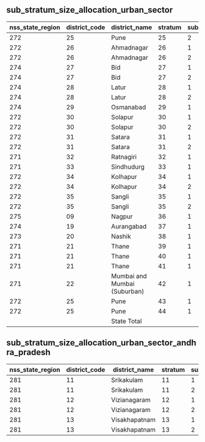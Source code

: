 ## sub_stratum_size_allocation_urban_sector
| nss_state_region | district_code | district_name | stratum | sub_stratum | size_zst | central_sample | state_sample |
|---|---|---|---|---|---|---|---|
| 272 | 25 | Pune | 25 | 2 | 818 | 4 | 4 |
| 272 | 26 | Ahmadnagar | 26 | 1 | 497 | 2 | 4 |
| 272 | 26 | Ahmadnagar | 26 | 2 | 760 | 4 | 6 |
| 274 | 27 | Bid | 27 | 1 | 259 | 2 | 2 |
| 274 | 27 | Bid | 27 | 2 | 619 | 2 | 4 |
| 274 | 28 | Latur | 28 | 1 | 226 | 2 | 2 |
| 274 | 28 | Latur | 28 | 2 | 743 | 2 | 4 |
| 274 | 29 | Osmanabad | 29 | 1 | 366 | 2 | 4 |
| 272 | 30 | Solapur | 30 | 1 | 284 | 2 | 4 |
| 272 | 30 | Solapur | 30 | 2 | 1835 | 8 | 12 |
| 272 | 31 | Satara | 31 | 1 | 549 | 2 | 4 |
| 272 | 31 | Satara | 31 | 2 | 296 | 2 | 2 |
| 271 | 32 | Ratnagiri | 32 | 1 | 413 | 2 | 2 |
| 271 | 33 | Sindhudurg | 33 | 1 | 167 | 2 | 2 |
| 272 | 34 | Kolhapur | 34 | 1 | 590 | 4 | 4 |
| 272 | 34 | Kolhapur | 34 | 2 | 1062 | 4 | 8 |
| 272 | 35 | Sangli | 35 | 1 | 256 | 2 | 4 |
| 272 | 35 | Sangli | 35 | 2 | 610 | 4 | 4 |
| 275 | 09 | Nagpur | 36 | 1 | 3981 | 16 | 24 |
| 274 | 19 | Aurangabad | 37 | 1 | 1654 | 8 | 12 |
| 273 | 20 | Nashik | 38 | 1 | 2097 | 10 | 14 |
| 271 | 21 | Thane | 39 | 1 | 2136 | 12 | 18 |
| 271 | 21 | Thane | 40 | 1 | 1515 | 8 | 12 |
| 271 | 21 | Thane | 41 | 1 | 2070 | 8 | 12 |
| 271 | 22 | Mumbai and Mumbai (Suburban) | 42 | 1 | 18900 | 64 | 96 |
| 272 | 25 | Pune | 43 | 1 | 5036 | 20 | 30 |
| 272 | 25 | Pune | 44 | 1 | 2429 | 12 | 18 |
|  |  | State Total |  |  | 76971 | 328 | 492 |
## sub_stratum_size_allocation_urban_sector_andhra_pradesh
| nss_state_region | district_code | district_name | stratum | sub_stratum | size_zst | central_sample | state_sample |
|---|---|---|---|---|---|---|---|
| 281 | 11 | Srikakulam | 11 | 1 | 370 | 10 | 20 |
| 281 | 11 | Srikakulam | 11 | 2 | 407 | 10 | 20 |
| 281 | 12 | Vizianagaram | 12 | 1 | 222 | 2 | 4 |
| 281 | 12 | Vizianagaram | 12 | 2 | 594 | 2 | 4 |
| 281 | 13 | Visakhapatnam | 13 | 1 | 213 | 2 | 4 |
| 281 | 13 | Visakhapatnam | 13 | 2 | 481 | 2 | 4 |
